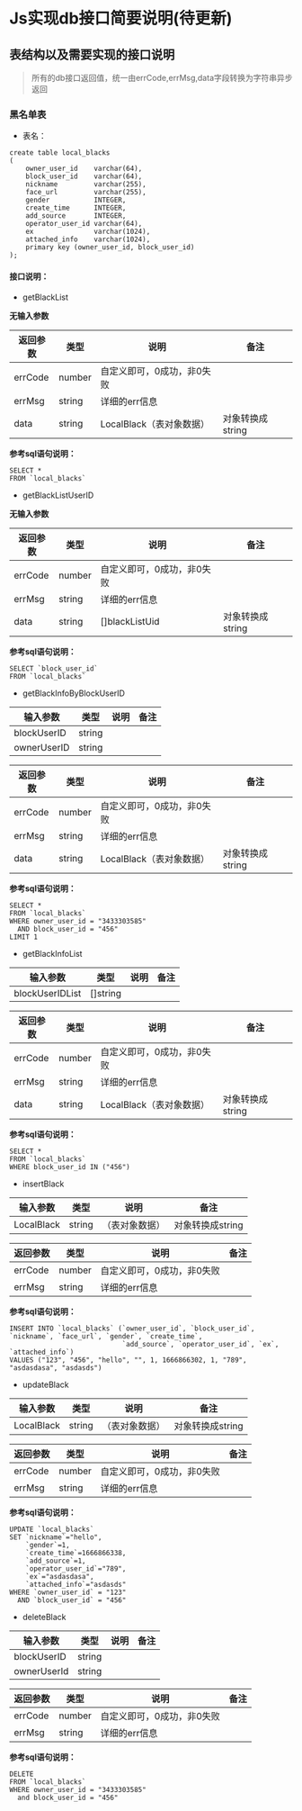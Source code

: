 # Js实现db接口简要说明(待更新)

## 表结构以及需要实现的接口说明

> 所有的db接口返回值，统一由errCode,errMsg,data字段转换为字符串异步返回

### 黑名单表

- 表名：

```sqlite：
create table local_blacks
(
    owner_user_id    varchar(64),
    block_user_id    varchar(64),
    nickname         varchar(255),
    face_url         varchar(255),
    gender           INTEGER,
    create_time      INTEGER,
    add_source       INTEGER,
    operator_user_id varchar(64),
    ex               varchar(1024),
    attached_info    varchar(1024),
    primary key (owner_user_id, block_user_id)
);
```

#### 接口说明：

- getBlackList

**无输入参数**

| 返回参数 | 类型 | 说明 | 备注 |
| --------- |--------| ----- |-----|
| errCode | number | 自定义即可，0成功，非0失败 | |
| errMsg | string | 详细的err信息 | |
| data | string | LocalBlack（表对象数据） |对象转换成string|

**参考sql语句说明：**

```sqlite
SELECT *
FROM `local_blacks`
```

- getBlackListUserID

**无输入参数**

| 返回参数 | 类型 | 说明 | 备注 |
| --------- |--------| ----- |-----|
| errCode | number | 自定义即可，0成功，非0失败 | |
| errMsg | string | 详细的err信息 | |
| data | string |[]blackListUid | 对象转换成string |

**参考sql语句说明：**

```sqlite
SELECT `block_user_id`
FROM `local_blacks`
```

- getBlackInfoByBlockUserID

| 输入参数 | 类型 | 说明 | 备注 |
| --------- |--------| ----- |-----|
| blockUserID | string | | |
| ownerUserID | string | | |

| 返回参数 | 类型 | 说明 | 备注 |
| --------- |--------| ----- |-----|
| errCode | number | 自定义即可，0成功，非0失败 | |
| errMsg | string | 详细的err信息 | |
| data | string | LocalBlack（表对象数据） |对象转换成string|

**参考sql语句说明：**

```sqlite
SELECT *
FROM `local_blacks`
WHERE owner_user_id = "3433303585"
  AND block_user_id = "456"
LIMIT 1
```

- getBlackInfoList

| 输入参数 | 类型 | 说明 | 备注 |
| --------- |--------| ----- |-----|
| blockUserIDList | []string | | |

| 返回参数 | 类型 | 说明 | 备注 |
| --------- |--------| ----- |-----|
| errCode | number | 自定义即可，0成功，非0失败 | |
| errMsg | string | 详细的err信息 | |
| data | string | LocalBlack（表对象数据） |对象转换成string|

**参考sql语句说明：**

```sqlite
SELECT *
FROM `local_blacks`
WHERE block_user_id IN ("456")
```

- insertBlack

| 输入参数 | 类型 | 说明 | 备注 |
| --------- |--------| ----- |-----|
| LocalBlack | string |（表对象数据） |对象转换成string|

| 返回参数 | 类型 | 说明 | 备注 |
| --------- |--------| ----- |-----|
| errCode | number | 自定义即可，0成功，非0失败 | |
| errMsg | string | 详细的err信息 | |

**参考sql语句说明：**

```sqlite
INSERT INTO `local_blacks` (`owner_user_id`, `block_user_id`, `nickname`, `face_url`, `gender`, `create_time`,
                            `add_source`, `operator_user_id`, `ex`, `attached_info`)
VALUES ("123", "456", "hello", "", 1, 1666866302, 1, "789", "asdasdasa", "asdasds")
```

- updateBlack

| 输入参数 | 类型 | 说明 | 备注 |
| --------- |--------| ----- |-----|
| LocalBlack | string |（表对象数据） |对象转换成string|

| 返回参数 | 类型 | 说明 | 备注 |
| --------- |--------| ----- |-----|
| errCode | number | 自定义即可，0成功，非0失败 | |
| errMsg | string | 详细的err信息 | |

**参考sql语句说明：**

```sqlite
UPDATE `local_blacks`
SET `nickname`="hello",
    `gender`=1,
    `create_time`=1666866338,
    `add_source`=1,
    `operator_user_id`="789",
    `ex`="asdasdasa",
    `attached_info`="asdasds"
WHERE `owner_user_id` = "123"
  AND `block_user_id` = "456"
```

- deleteBlack

| 输入参数 | 类型 | 说明 | 备注 |
| --------- |--------| ----- |-----|
| blockUserID | string | | |
| ownerUserId | string | |

| 返回参数 | 类型 | 说明 | 备注 |
| --------- |--------| ----- |-----|
| errCode | number | 自定义即可，0成功，非0失败 | |
| errMsg | string | 详细的err信息 | |

**参考sql语句说明：**

```sqlite
DELETE
FROM `local_blacks`
WHERE owner_user_id = "3433303585"
  and block_user_id = "456"
```



